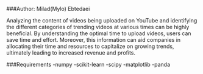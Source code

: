 ###Author: 
Milad(Mylo) Ebtedaei

Analyzing the content of videos being uploaded on YouTube and identifying the different categories of trending videos at various times can be highly beneficial. By understanding the optimal time to upload videos, users can save time and effort. Moreover, this information can aid companies in allocating their time and resources to capitalize on growing trends, ultimately leading to increased revenue and profits.

###Requirements
-numpy
-scikit-learn
-scipy
-matplotlib
-panda

